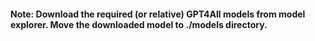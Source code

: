 #### Note: Download the required (or relative) GPT4All models from model explorer. Move the downloaded model to ./models directory.
